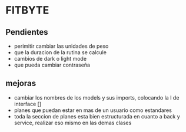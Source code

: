# FITBYTE

## Pendientes
- perimitir cambiar las unidades de peso
- que la duracion de la rutina se calcule
- cambios de dark o light mode
- que pueda cambiar contraseña




## mejoras
- cambiar los nombres de los models y sus imports, colocando la I de interface []
- planes que puedan estar en mas de un usuario como estandares
- toda la seccion de planes esta bien estructurada en cuanto a back y service, realizar eso mismo en las demas clases
